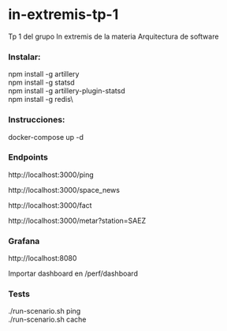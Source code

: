 # in-extremis-tp-1
Tp 1 del grupo In extremis de la materia Arquitectura de software

### Instalar:
npm install -g artillery\
npm install -g statsd\
npm install -g artillery-plugin-statsd\
npm install -g redis\

### Instrucciones:

docker-compose up -d

### Endpoints

http://localhost:3000/ping

http://localhost:3000/space_news

http://localhost:3000/fact

http://localhost:3000/metar?station=SAEZ

### Grafana
http://localhost:8080

Importar dashboard en /perf/dashboard

### Tests

./run-scenario.sh ping\
./run-scenario.sh cache